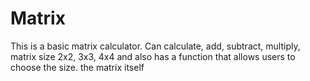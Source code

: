 # Matrix
This is a basic matrix calculator.  Can calculate, add, subtract, multiply, matrix size 2x2, 3x3, 4x4 and also has a function that allows users to choose the size. the matrix itself
